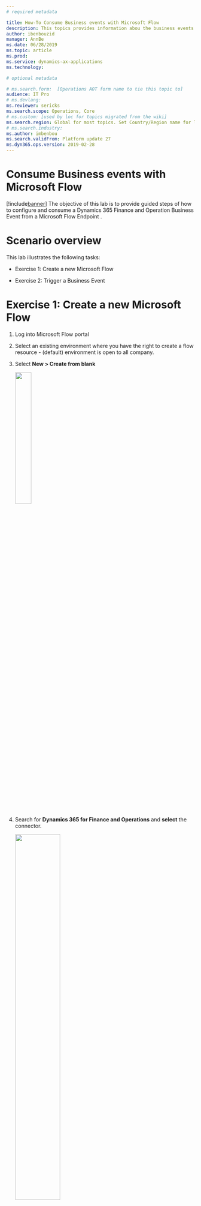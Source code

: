 ```yaml
---
# required metadata

title: How-To Consume Business events with Microsoft Flow
description: This topics provides information abou the business events that are available for consumption in Microsoft Flow via the Finance and Operations connector.
author: ibenbouzid
manager: AnnBe
ms.date: 06/28/2019
ms.topic: article
ms.prod: 
ms.service: dynamics-ax-applications
ms.technology: 

# optional metadata

# ms.search.form:  [Operations AOT form name to tie this topic to]
audience: IT Pro
# ms.devlang: 
ms.reviewer: sericks
ms.search.scope: Operations, Core
# ms.custom: [used by loc for topics migrated from the wiki]
ms.search.region: Global for most topics. Set Country/Region name for localizations
# ms.search.industry: 
ms.author: imbenbou
ms.search.validFrom: Platform update 27
ms.dyn365.ops.version: 2019-02-28
---
```


# Consume Business events with Microsoft Flow

[!include[banner](../../includes/banner.md)]
The objective of this lab is to provide guided steps of how to configure and
consume a Dynamics 365 Finance and Operation Business Event from a Microsoft Flow Endpoint .

Scenario overview
=================

This lab illustrates the following tasks:

-   Exercise 1: Create a new Microsoft Flow

-   Exercise 2: Trigger a Business Event

Exercise 1: Create a new Microsoft Flow
=======================================

1.  Log into Microsoft Flow portal

2.  Select an existing environment where you have the right to create a flow
    resource - (default) environment is open to all company.

3.  Select **New \> Create from blank**

    <img src="../../media/BEF-Howto-Flow-01.png" width="30%">

4.  Search for **Dynamics 365 for Finance and Operations** and **select** the connector.

     <img src="../../media/BEF-Howto-Flow-02.png" width="50%">
     
5.  You will notice a new trigger for Finance and Operations called “**When a
    Business Event occurs**”. Select it.

    <img src="../../media/BEF-Howto-Flow-03.png" width="50%">

6.  Then **select** your environment instance, Category, Event Name and Legal
    entity.

    <img src="../../media/BEF-Howto-Flow-04.png" width="50%">

7.  **Select New Step** button to add a new action:

    <img src="../../media/BEF-Howto-Flow-05.png" width="20%">

8.  **Search** for **Parse Json** data operation. This step is needed to be able
    to parse our message with the schema of our data contract provided by F&O.

    <img src="../../media/BEF-Howto-Flow-06.png" width="50%">

9.  **Select** the content field of “**Parse Json**” action then the **Body**
    output from the previous step should appear as an option. Select **Body**.

    <img src="../../media/BEF-Howto-Flow-07.png" width="50%">

10. Now we need to type in the schema of the contract received from F&O.
    However, F&O provides only a sample payload instead. Hence, we can use
    Microsoft Flow capability to generate a schema from a payload. **Go back**
    to **F&O**, **select** an **event in the catalog** (here Customer Payment as
    example) and **click on download Schema** link. This will download a text
    file. **Open** the text file and **copy** the content.

    <img src="../../media/BEF-Howto-Flow-08.png" width="50%">

11. **Go Back** to Microsoft Flow **click** on “**Use sample payload to generate
    schema**” link. Then **past** your text file content and click **Done**

    <img src="../../media/BEF-Howto-Flow-09.png" width="70%">

12. Depending on the quality of your sample payload, your generator will note
    recognize an Integer from a real especially if the real is provided as a
    whole number in the sample payload. Review your generated schema and check
    if you need to change an “integer” filed into “number”. (in Json a “number”
    data type means real).

    <img src="../../media/BEF-Howto-Flow-10.png" width="100%">

13.  Then choose another final action to consume the business event content. For
    instance we can send an email (or posting a text message into Teams) to
    notify with customer payment details. **Search** for **send email** action,
    then login to your Office365 account.

   <img src="../../media/BEF-Howto-Flow-11.png" width="70%">

14.  Then fill-in the message with the required fields.

   <img src="../../media/BEF-Howto-Flow-12.png" width="70%">

15.  Then **Save** Flow.

Exercise 2: Trigger a Business Event
====================================

Microsoft Flow can configure F&O automatically for you. Once you save your Flow
it creates for you an endpoint in F&O then it activates the Business Event for
you. There is no remaining configuration step in F&O apart from verifying that
the endpoint has been correctly configured then triggering an event.

1.  Log into the Dynamics client

2.  Go to **System Administration \> Setup \> System Parameters**

3.  Click on the **Business Events** tab

4.  Click on **Business Events**

5.  Click **Endpoints**

6.  Then Verify that a new Endpoint has been created with a GUID appended in the
    name.

    <img src="../../media/BEF-Howto-Flow-13.png" width="100%">

7.  If you check the **Active events** tab you can also verify that “**Payment
    Posted**” is activated for GBSI

    <img src="../../media/BEF-Howto-Flow-14.png" width="100%">

8.  Then final step is to **trigger the Business Event** of a customer payment
    posted and check whether the Flow runs and whether you receive an email with
    customer payment details.
